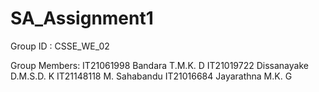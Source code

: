 # SA_Assignment1

Group ID : CSSE_WE_02

Group Members:
IT21061998	Bandara T.M.K. D
IT21019722	Dissanayake D.M.S.D. K
IT21148118	M. Sahabandu
IT21016684	Jayarathna M.K. G
